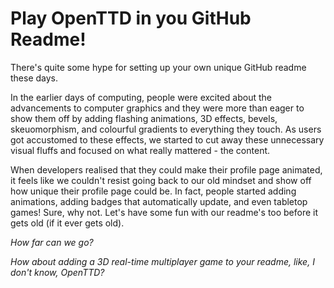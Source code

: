 # Play OpenTTD in you GitHub Readme!

There's quite some hype for setting up your own unique GitHub readme these days.

In the earlier days of computing, people were excited about the advancements to computer graphics and they were more than eager to show them off by adding flashing animations, 3D effects, bevels, skeuomorphism, and colourful gradients to everything they touch. As users got accustomed to these effects, we started to cut away these unnecessary visual fluffs and focused on what really mattered - the content.

When developers realised that they could make their profile page animated, it feels like we couldn't resist going back to our old mindset and show off how unique their profile page could be. In fact, people started adding animations, adding badges that automatically update, and even tabletop games! Sure, why not. Let's have some fun with our readme's too before it gets old (if it ever gets old).

*How far can we go?*

*How about adding a 3D real-time multiplayer game to your readme, like, I don't know, OpenTTD?*
